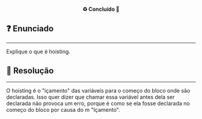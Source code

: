 <h4 align="center"> 
  ♻️ Concluído 🚀
</h4>

## ❓ Enunciado
---
Explique o que é hoisting.

## 📝 Resolução
---
O hoisting é o "içamento" das variáveis para o começo do bloco onde são declaradas. Isso quer dizer que chamar essa variável antes dela ser declarada não provoca um erro, porque é como se ela fosse declarada no começo do bloco por causa do m "Içamento".